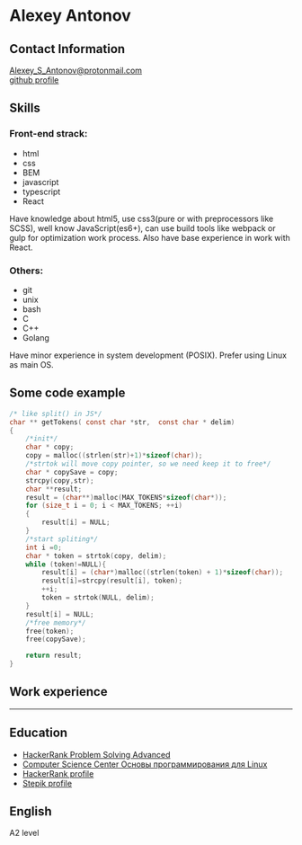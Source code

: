 # Alexey Antonov  
## Contact Information  
Alexey_S_Antonov@protonmail.com  
[github profile](https://github.com/french-fries-with-pepper)  
## Skills  
### Front-end strack:  
- html  
- css  
- BEM
- javascript  
- typescript  
- React  

Have knowledge about html5, use css3(pure or with preprocessors like SCSS), well know JavaScript(es6+), can use build tools like webpack or gulp for optimization work process. Also have base experience in work with React.  
### Others:  
- git  
- unix  
- bash
- C  
- C++  
- Golang   

Have minor experience in system development (POSIX). Prefer using Linux as main OS.  

## Some code example  
```C
/* like split() in JS*/
char ** getTokens( const char *str,  const char * delim)
{
    /*init*/
    char * copy;
    copy = malloc((strlen(str)+1)*sizeof(char));
    /*strtok will move copy pointer, so we need keep it to free*/
    char * copySave = copy; 
    strcpy(copy,str);
    char **result;
    result = (char**)malloc(MAX_TOKENS*sizeof(char*));
    for (size_t i = 0; i < MAX_TOKENS; ++i)
    {
        result[i] = NULL;
    }  
    /*start spliting*/
    int i =0;
    char * token = strtok(copy, delim);
    while (token!=NULL){
        result[i] = (char*)malloc((strlen(token) + 1)*sizeof(char));
        result[i]=strcpy(result[i], token);
        ++i;
        token = strtok(NULL, delim);
    }
    result[i] = NULL;
    /*free memory*/
    free(token);
    free(copySave);

    return result;
}
```  
## Work experience  
***  
## Education  
- [HackerRank Problem Solving Advanced](https://www.hackerrank.com/certificates/4e6444b42d69)  
- [Computer Science Center Основы программирования для Linux](
https://stepik.org/cert/288658)  
- [HackerRank profile](https://www.hackerrank.com/alexey_s_antonov)  
- [Stepik profile](https://stepik.org/users/163260827)  
## English  
A2 level  

